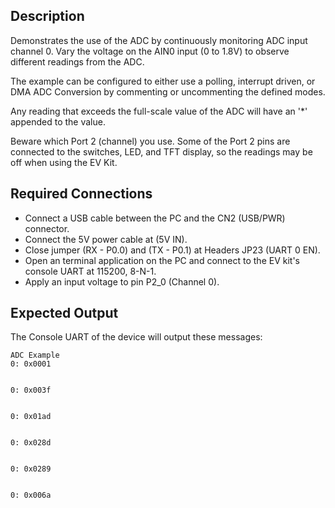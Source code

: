 ## Description

Demonstrates the use of the ADC by continuously monitoring ADC input channel 0.  Vary the voltage on the AIN0 input (0 to 1.8V) to observe different readings from the ADC.

The example can be configured to either use a polling, interrupt driven, or DMA ADC Conversion by commenting or uncommenting the defined modes. 

Any reading that exceeds the full-scale value of the ADC will have an '*' appended to the value.

Beware which Port 2 (channel) you use. Some of the Port 2 pins are connected to the switches, LED, and TFT display, so the readings may be off when using the EV Kit.

## Required Connections

-   Connect a USB cable between the PC and the CN2 (USB/PWR) connector.
-   Connect the 5V power cable at (5V IN).
-   Close jumper (RX - P0.0) and (TX - P0.1) at Headers JP23 (UART 0 EN).
-   Open an terminal application on the PC and connect to the EV kit's console UART at 115200, 8-N-1.
-   Apply an input voltage to pin P2_0 (Channel 0).

## Expected Output

The Console UART of the device will output these messages:

```
ADC Example
0: 0x0001


0: 0x003f


0: 0x01ad


0: 0x028d


0: 0x0289


0: 0x006a
```
